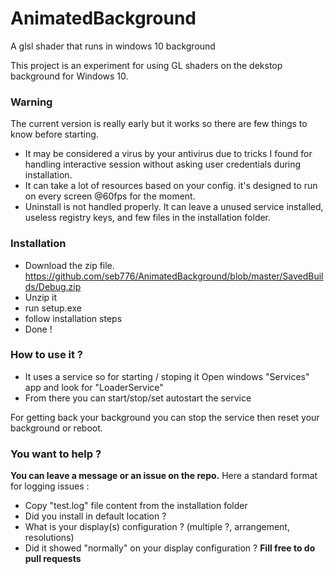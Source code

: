 # AnimatedBackground
A glsl shader that runs in windows 10 background

This project is an experiment for using GL shaders on the dekstop background for Windows 10.

### **Warning**
The current version is really early but it works so there are few things to know before starting.
- It may be considered a virus by your antivirus due to tricks I found for handling interactive session without asking user credentials during installation.
- It can take a lot of resources based on your config. it's designed to run on every screen @60fps for the moment.
- Uninstall is not handled properly. It can leave a unused service installed, useless registry keys, and few files in the installation folder.

### **Installation**
- Download the zip file.
https://github.com/seb776/AnimatedBackground/blob/master/SavedBuilds/Debug.zip
- Unzip it
- run setup.exe
- follow installation steps
- Done !

### **How to use it ?**
- It uses a service so for starting / stoping it Open windows "Services" app and look for "LoaderService"
- From there you can start/stop/set autostart the service

For getting back your background you can stop the service then reset your background or reboot.

### **You want to help ?**
**You can leave a message or an issue on the repo.**
Here a standard format for logging issues :
- Copy "test.log" file content from the installation folder
- Did you install in default location ?
- What is your display(s) configuration ? (multiple ?, arrangement, resolutions)
- Did it showed "normally" on your display configuration ?
**Fill free to do pull requests**

